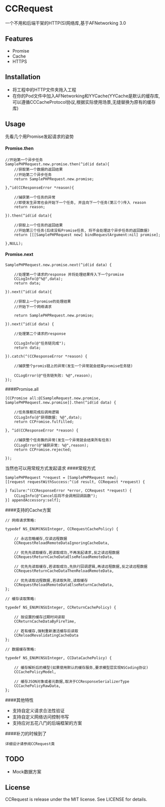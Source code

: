 # CCRequest
一个不用和后端干架的HTTP(S)网络库,基于AFNetworking 3.0

## Features
* Promise
* Cache
* HTTPS

## Installation 
* 将工程中的HTTP文件夹拖入工程
* 在你的Pod文件中加入AFNetworking和YYCache(YYCache是默认的缓存库,可以遵循CCCacheProtocol协议,根据实际使用场景,无缝替换为原有的缓存库)

## Usage

先看几个用Promise发起请求的姿势

#### Promise.then

```objc
//开始第一个异步任务
SamplePHPRequest.new.promise.then(^id(id data){
    //获取第一个数据的返回结果
    //开始第二个异步任务
    return SamplePHPRequest.new.promise;
    
},^id(CCResponseError *reason){
    
    //捕获第一个任务的异常
    //即使发生异常也会开始下一个任务, 并且向下一个任务(第三个)传入 reason
    return reason;
    
}).then(^id(id data){
    
    //获取上一个任务的返回结果
    //开始第三个任务(后续没有Promise任务, 将不会处理这个异步任务的返回数据)
    return [[[SamplePHPRequest new] bindRequestArgument:nil] promise];
    
},NULL);
```

#### Promise.next
```objc
SamplePHPRequest.new.promise.next(^id(id data) {
    
    //处理第一个请求的response 并将处理结果传入下一个promise
    CCLogInfo(@"%@",data);
    return data;
    
}).next(^id(id data){
    
    //获取上一个promise的处理结果
    //开始下一个网络请求
    
    return SamplePHPRequest.new.promise;
    
}).next(^id(id data) {
    
    //处理第二个请求的response
    
    CCLogInfo(@"任务链完成");
    return data;
    
}).catch(^(CCResponseError *reason) {
    
    //捕获整个promis链上的异常(发生一个异常就会结束promise任务链)
    
    CCLogError(@"任务链失败: %@",reason);
});
```

####Promise.all
```objc
[CCPromise all:@[SampleRequest.new.promise, SamplePHPRequest.new.promise]].then(^id(id data) {
    
    //任务蔟都完成后调用逻辑
    CCLogInfo(@"获得数据: %@",data);
    return CCPromise.fulfilled;
    
}, ^id(CCResponseError *reason) {
    
    //捕获整个任务簇的异常(发生一个异常就会结束所有任务)
    CCLogError(@"捕获异常: %@",reason);
    return CCPromise.rejected;
    
});
```

当然也可以用常规方式发起请求
####常规方式
```objc
SamplePHPRequest *request = [SamplePHPRequest new];
[[request requestWithSuccess:^(id result, CCRequest *request) {
    
} failure:^(CCResponseError *error, CCRequest *request) {
    CCLogInfo(@"Cancel后将不会调用回调函数");
}] appendAccessory:self];
```

####支持的Cache方案
```objc
// 网络请求策略:

typedef NS_ENUM(NSUInteger, CCRequestCachePolicy) {
    
    // 永远忽略缓存,仅读远程数据
    CCRequestReloadRemoteDataIgnoringCacheData,
    
    // 优先先读取缓存,若读取成功,不再发起请求,反之读远程数据
    CCRequestReturnCacheDataElseReloadRemoteData,
    
    // 优先先读取缓存,若读取成功,先执行回调逻辑,再读远程数据,反之读远程数据
    CCRequestReturnCacheDataThenReloadRemoteData,
    
    // 优先读取远程数据,若读取失败,读取缓存
    CCRequestReloadRemoteDataElseReturnCacheData,
};

// 缓存读取策略:

typedef NS_ENUM(NSUInteger, CCReturnCachePolicy) {
    
    // 按设置的缓存过期时间读取
    CCReturnCacheDataByFireTime,
    
    // 若有缓存,强制重新激活缓存后读取
    CCReloadRevalidatingCacheData
};

// 数据缓存策略:

typedef NS_ENUM(NSUInteger, CCDataCachePolicy) {
    
    // 缓存解析后的模型(如果使用默认的缓存服务,要求模型层实现NSCoding协议)
    CCCachePolicyModel,
    
    // 缓存JSON对象或者元数据,取决于CCResponseSerializerType
    CCCachePolicyRawData,
};

```

####其他特性
* 支持自定义请求合法性验证
* 支持自定义网络访问控制书写
* 支持应对五花八门的后端框架的方案


####补刀的时候到了

```objc
详细设计请参阅CCRequest类
```

## TODO

* Mock数据方案

## License

CCRequest is release under the MIT license. See LICENSE for details.
